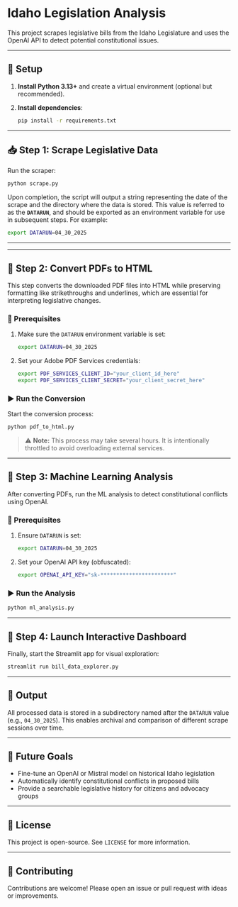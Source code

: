 # Idaho Legislation Analysis

This project scrapes legislative bills from the Idaho Legislature and uses the OpenAI API to detect potential constitutional issues.

---

## 🔧 Setup

1. **Install Python 3.13+** and create a virtual environment (optional but recommended).
2. **Install dependencies**:

   ```bash
   pip install -r requirements.txt
   ```

---

## 📥 Step 1: Scrape Legislative Data

Run the scraper:

```bash
python scrape.py
```

Upon completion, the script will output a string representing the date of the scrape and the directory where the data is stored. This value is referred to as the **`DATARUN`**, and should be exported as an environment variable for use in subsequent steps. For example:

```bash
export DATARUN=04_30_2025
```

---

---

## 📄 Step 2: Convert PDFs to HTML

This step converts the downloaded PDF files into HTML while preserving formatting like strikethroughs and underlines, which are essential for interpreting legislative changes.

### 🔑 Prerequisites

1. Make sure the `DATARUN` environment variable is set:

   ```bash
   export DATARUN=04_30_2025
   ```

2. Set your Adobe PDF Services credentials:

   ```bash
   export PDF_SERVICES_CLIENT_ID="your_client_id_here"
   export PDF_SERVICES_CLIENT_SECRET="your_client_secret_here"
   ```

### ▶️ Run the Conversion

Start the conversion process:

```bash
python pdf_to_html.py
```

> ⚠️ **Note:** This process may take several hours. It is intentionally throttled to avoid overloading external services.

---

## 🧠 Step 3: Machine Learning Analysis

After converting PDFs, run the ML analysis to detect constitutional conflicts using OpenAI.

### 🔑 Prerequisites

1. Ensure `DATARUN` is set:

   ```bash
   export DATARUN=04_30_2025
   ```
2. Set your OpenAI API key (obfuscated):

   ```bash
   export OPENAI_API_KEY="sk-***********************"
   ```

### ▶️ Run the Analysis

```bash
python ml_analysis.py
```

---

## 🚀 Step 4: Launch Interactive Dashboard

Finally, start the Streamlit app for visual exploration:

```bash
streamlit run bill_data_explorer.py
```

---

## 📁 Output

All processed data is stored in a subdirectory named after the `DATARUN` value (e.g., `04_30_2025`). This enables archival and comparison of different scrape sessions over time.

---

## 🧠 Future Goals

* Fine-tune an OpenAI or Mistral model on historical Idaho legislation
* Automatically identify constitutional conflicts in proposed bills
* Provide a searchable legislative history for citizens and advocacy groups

---

## 📝 License

This project is open-source. See `LICENSE` for more information.

---

## 🤝 Contributing

Contributions are welcome! Please open an issue or pull request with ideas or improvements.
